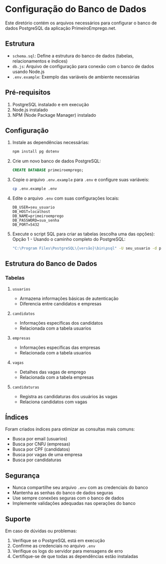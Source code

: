 # Configuração do Banco de Dados

Este diretório contém os arquivos necessários para configurar o banco de dados PostgreSQL da aplicação PrimeiroEmprego.net.

## Estrutura

- `schema.sql`: Define a estrutura do banco de dados (tabelas, relacionamentos e índices)
- `db.js`: Arquivo de configuração para conexão com o banco de dados usando Node.js
- `.env.example`: Exemplo das variáveis de ambiente necessárias

## Pré-requisitos

1. PostgreSQL instalado e em execução
2. Node.js instalado
3. NPM (Node Package Manager) instalado

## Configuração

1. Instale as dependências necessárias:
   ```bash
   npm install pg dotenv
   ```

2. Crie um novo banco de dados PostgreSQL:
   ```sql
   CREATE DATABASE primeiroemprego;
   ```

3. Copie o arquivo `.env.example` para `.env` e configure suas variáveis:
   ```bash
   cp .env.example .env
   ```

4. Edite o arquivo `.env` com suas configurações locais:
   ```
   DB_USER=seu_usuario
   DB_HOST=localhost
   DB_NAME=primeiroemprego
   DB_PASSWORD=sua_senha
   DB_PORT=5432
   ```

5. Execute o script SQL para criar as tabelas (escolha uma das opções):
   Opção 1 - Usando o caminho completo do PostgreSQL:
   ```bash
   "C:\Program Files\PostgreSQL\{versão}\bin\psql" -U seu_usuario -d primeiroemprego -f schema.sql
   ```

## Estrutura do Banco de Dados

### Tabelas

1. `usuarios`
   - Armazena informações básicas de autenticação
   - Diferencia entre candidatos e empresas

2. `candidatos`
   - Informações específicas dos candidatos
   - Relacionada com a tabela usuarios

3. `empresas`
   - Informações específicas das empresas
   - Relacionada com a tabela usuarios

4. `vagas`
   - Detalhes das vagas de emprego
   - Relacionada com a tabela empresas

5. `candidaturas`
   - Registra as candidaturas dos usuários às vagas
   - Relaciona candidatos com vagas

## Índices

Foram criados índices para otimizar as consultas mais comuns:
- Busca por email (usuarios)
- Busca por CNPJ (empresas)
- Busca por CPF (candidatos)
- Busca por vagas de uma empresa
- Busca por candidaturas

## Segurança

- Nunca compartilhe seu arquivo `.env` com as credenciais do banco
- Mantenha as senhas do banco de dados seguras
- Use sempre conexões seguras com o banco de dados
- Implemente validações adequadas nas operações do banco

## Suporte

Em caso de dúvidas ou problemas:
1. Verifique se o PostgreSQL está em execução
2. Confirme as credenciais no arquivo `.env`
3. Verifique os logs do servidor para mensagens de erro
4. Certifique-se de que todas as dependências estão instaladas